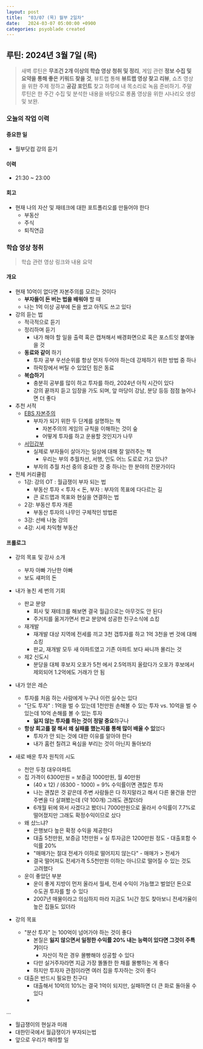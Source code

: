 ```yaml
---
layout: post
title:  "03/07 (목) 월부 2일차"
date:   2024-03-07 05:00:00 +0900
categories: psyoblade created
---
```


## 루틴: 2024년 3월 7일 (목)

>    새벽 루틴은 **무조건 2개 이상의 학습 영상 청취 및 정리**, 게임 관련 **정보 수집 및 요약을 통해 좋은 키워드 찾을 것**, 뷰트랩 통해 **뷰트랩 영상 찾고 리뷰**, 쇼츠 영상을 위한 주제 정하고 **공감 포인트** 찾고 하루에 내 목소리로 녹음 준비하기. 주말 루틴은 한 주간 수집 및 분석한 내용을 바탕으로 롱폼 영상을 위한 시나리오 생성 및 보완.

### 오늘의 작업 이력

#### 중요한 일

* 월부닷컴 강의 듣기

#### 이력

* 21:30 ~ 23:00 

#### 회고

* 현재 나의 자산 및 재테크에 대한 포트폴리오를 만들어야 한다
  * 부동산
  * 주식
  * 퇴직연금


### 학습 영상 청취

> 학습 관련 영상 링크와 내용 요약

#### 개요

* 현재 10억이 없다면 자본주의를 모르는 것이다
  * **부자들이 돈 버는 법을 배워야** 할 때
  * 나는 1억 이상 공부에 돈을 썼고 아직도 쓰고 있다
* 강의 듣는 법
  * 적극적으로 듣기
  * 정리하며 듣기
    * 내가 해야 할 일을 출력 혹은 캡쳐해서 배경화면으로 혹은 포스트잇 붙여놓을 것
  * **동료와 같이** 하기
    * 투자 공부 우선순위를 항상 먼저 두어야 하는데 강제하기 위한 방법 중 하나
    * 하락장에서 버틸 수 있었던 힘은 동료
  * **복습하기**
    * 충분히 공부를 많이 하고 투자를 하라, 2024년 아직 시간이 있다
    * 강의 끝까지 듣고 임장을 가도 되며, 앞 마당이 강남, 분당 등등 점점 늘어나면 더 좋다
* 추천 서적
  * [EBS 자본주의](https://www.yes24.com/Product/Goods/11081680)
    * 부자가 되기 위한 두 단계를 설명하는 책
      * 자본주의의 게임의 규칙을 이해하는 것이 숲
      * 어떻게 투자를 하고 운용할 것인지가 나무
  * [서민갑부](https://www.yes24.com/Product/Goods/18065600)
    * 실제로 부자들이 살아가는 일상에 대해 잘 알려주는 책
      * 우리는 부의 추월차선, 서행, 인도 어느 도로로 가고 있나?
    * 부자의 추월 차선 중의 중요한 것 중 하나는 한 분야의 전문가이다
* 전체 커리큘럼
  * 1강: 강의 OT : 월급쟁이 부자 되는 법
    * 부동산 투자 < 투자 < 돈, 부자 : 부자의 목표에 다다르는 길
    * 큰 로드맵과 목표와 현실을 연결하는 법
  * 2강: 부동산 투자 개론
    * 부동산 투자의 나무인 구체적인 방법론
  * 3강: 선배 나눔 강의
  * 4강: 시세 차익형 부동산

#### 프롤로그

* 강의 목표 및 강사 소개
  * 부자 아빠 가난한 아빠
  * 보도 섀퍼의 돈
* 내가 놓친 세 번의 기회
  * 판교 분양
    * 회사 및 재테크를 해보면 결국 월급으로는 아무것도 안 된다
    * 주거지를 옮겨가면서 판교 분양에 성공한 친구소식에 쇼킹
  * 재개발
    * 재개발 대상 지역에 전세를 끼고 3천 갭투자를 하고 1억 3천을 번 것에 대해 쇼킹
    * 판교, 재개발 모두 새 아파트였고 기존 아파트 보다 싸니까 몰리는 것
  * 제2 신도시
    * 분당을 대체 후보지 오포가 5천 에서 2.5억까지 올랐다가 오포가 후보에서 제외되어 1.2억에도 거래가 안 됨
* 내가 얻은 레슨
  * 투자를 처음 하는 사람에게 누구나 이런 실수는 있다
  * "단도 투자" : 1억을 벌 수 있는데 1천만원 손해볼 수 있는 투자 vs. 10억을 벌 수 있는데 10억 손해를 볼 수 있는 투자
    * **잃지 않는 투자를 하는 것이 정말 중요**하구나
  * **항상 회고를 잘 해서 왜 실패를 했는지를 통해 많이 배울 수 있**었다
    * 투자가 안 되는 것에 대한 이유를 알아야 한다
    * 내가 홈런 칠려고 욕심을 부리는 것이 아닌지 돌아보라
* 새로 배운 투자 원칙의 시도
  * 천안 두정 대우아파트
  * 집 가격이 6300만원 = 보증금 1000만원, 월 40만원
    * (40 x 12) / (6300 - 1000) = 9% 수익률이면 괜찮은 투자
    * 나는 괜찮은 것 같은데 주변 사람들은 다 하지말라고 해서 다른 물건을 천안 주변을 다 살펴봤는데 (약 100개) 그래도 괜찮더라
    * 6개월 뒤에 와서 사겠다고 봤더니 7000만원으로 올라서 수익률이 7.7%로 떨어졌지만 그래도 확정수익이므로 샀다
  * 왜 샀느냐?
    * 은행보다 높은 확정 수익을 제공한다
    * 대출 5천만원, 보증금 1천만원 = 실 투자금은 1200만원 정도 - 대출포함 수익률 20%
    * "매매가는 절대 전세가 이하로 떨어지지 않는다" - 매매가 > 전세가
    * 결국 떨어져도 전세가격 5.5천만원 이하는 아니므로 떨어질 수 있는 것도 고려했다
  * 운이 좋았던 부분
    * 운이 좋게 지방이 먼저 올라서 월세, 전세 수익이 가능했고 벌었던 돈으로 수도권 투자를 할 수 있다
    * 2007년 매물이라고 의심하지 마라 지금도 1시간 정도 찾아보니 전세가율이 높은 집들도 있더라

* 강의 목표
  * "분산 투자" 는 100억이 넘어가야 하는 것이 좋다
    * 본질은 **잃지 않으면서 일정한 수익률 20% 내는 능력이 있다면 그것이 주특기**이다
      * 자산이 작은 경우 몰빵해야 성공할 수 있다
    * 다만 실거주자라면 지금 가장 똘똘한 한 채를 몰빵하는 게 좋다
    * 하지만 투자자 관점이라면 여러 집을 투자하는 것이 좋다
  * 대출은 반드시 필요한 친구다
    * 대출해서 10억의 10%는 결국 1억이 되지만, 실패하면 더 큰 화로 돌아올 수 있다
    * 

...

* 월급쟁이의 현실과 미래
* 대한민국에서 월급쟁이가 부자되는법
* 앞으로 우리가 해야할 일